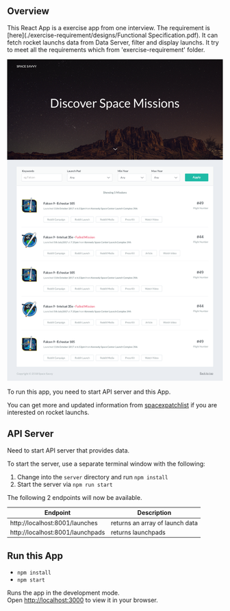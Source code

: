 ## Overview

This React App is a exercise app from one interview. The requirement is [here](./exercise-requirement/designs/Functional Specification.pdf).
It can fetch rocket launchs data from Data Server, filter and display launchs. It try to meet all the requirements which from 'exercise-requirement' folder.

![Main Page](./exercise-requirement/designs/Design.png)

To run this app, you need to start API server and this App.

You can get more and updated information from [spacexpatchlist](https://spacexpatchlist.space) if you are interested on rocket launchs.

## API Server

Need to start API server that provides data.

To start the server, use a separate terminal window with the following:

1. Change into the `server` directory and run `npm install`
2. Start the server via `npm run start`

The following 2 endpoints will now be available.

| Endpoint                             | Description                       |
| ------------------------------------ | --------------------------------- |
| http://localhost:8001/launches       | returns an array of launch data   |
| http://localhost:8001/launchpads     | returns launchpads                |

## Run this App
- `npm install`
- `npm start`

Runs the app in the development mode.\
Open [http://localhost:3000](http://localhost:3000) to view it in your browser.


